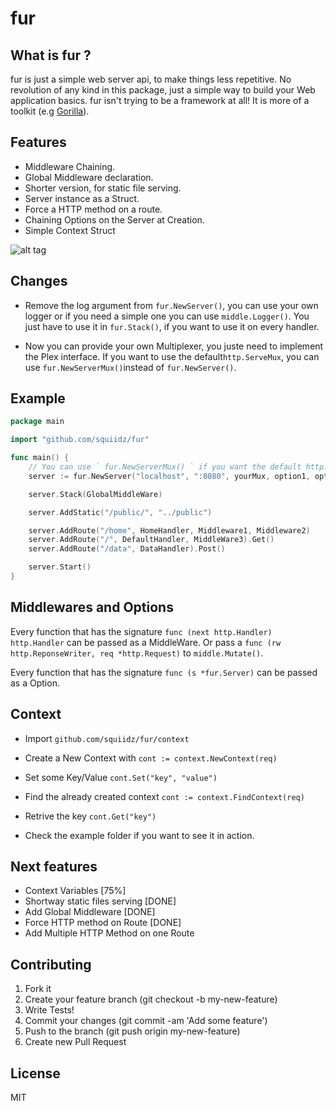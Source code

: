 fur
=======

## What is fur ?

fur is just a simple web server api, to make things less repetitive.
No revolution of any kind in this package, just a simple way to build your
Web application basics. fur isn't trying to be a framework at all!
It is more of a toolkit (e.g [Gorilla](https://github.com/gorilla/mux)).

## Features

- Middleware Chaining.
- Global Middleware declaration.
- Shorter version, for static file serving.
- Server instance as a Struct.
- Force a HTTP method on a route.
- Chaining Options on the Server at Creation.
- Simple Context Struct

![alt tag](http://upload.wikimedia.org/wikipedia/commons/8/8c/Marmota.jpg)

## Changes

- Remove the log argument from ` fur.NewServer() `, you can use your own logger or if you need a simple one you can use ` middle.Logger() `. You just have to use it in ` fur.Stack() `, if you want to use it on every handler.

- Now you can provide your own Multiplexer, you juste need to implement the Plex interface.
	If you want to use the default` http.ServeMux `, you can use ` fur.NewServerMux() `instead of ` fur.NewServer() `.

## Example
```go
package main

import "github.com/squiidz/fur"

func main() {
	// You can use ` fur.NewServerMux() ` if you want the default http.ServeMux.
	server := fur.NewServer("localhost", ":8080", yourMux, option1, option2)

	server.Stack(GlobalMiddleWare)

	server.AddStatic("/public/", "../public")

	server.AddRoute("/home", HomeHandler, Middleware1, Middleware2)
	server.AddRoute("/", DefaultHandler, MiddleWare3).Get()
	server.AddRoute("/data", DataHandler).Post()

	server.Start()
}
```

## Middlewares and Options
Every function that has the signature ` func (next http.Handler) http.Handler ` can be passed as a MiddleWare.
Or pass a ` func (rw http.ReponseWriter, req *http.Request) ` to ` middle.Mutate() `.

Every function that has the signature ` func (s *fur.Server) ` can be passed as a Option.

## Context

- Import ``` github.com/squiidz/fur/context ```
- Create a New Context with ``` cont := context.NewContext(req) ```
- Set some Key/Value ``` cont.Set("key", "value") ```
- Find the already created context ``` cont := context.FindContext(req) ```
- Retrive the key ``` cont.Get("key") ```

- Check the example folder if you want to see it in action.

## Next features
- Context Variables [75%]
- Shortway static files serving [DONE]
- Add Global Middleware [DONE]
- Force HTTP method on Route [DONE]
- Add Multiple HTTP Method on one Route

## Contributing

1. Fork it
2. Create your feature branch (git checkout -b my-new-feature)
3. Write Tests!
4. Commit your changes (git commit -am 'Add some feature')
5. Push to the branch (git push origin my-new-feature)
6. Create new Pull Request

## License
MIT
